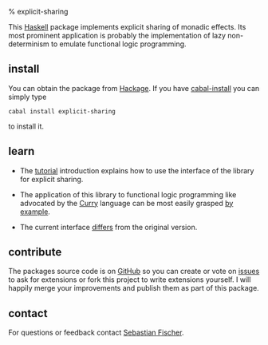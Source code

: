 % explicit-sharing

This [Haskell] package implements explicit sharing of monadic
effects. Its most prominent application is probably the implementation
of lazy non-determinism to emulate functional logic programming.


install
-------

You can obtain the package from [Hackage]. If you have [cabal-install]
you can simply type

    cabal install explicit-sharing

to install it.


learn
-----

  * The [tutorial] introduction explains how to use the interface of
    the library for explicit sharing.

  * The application of this library to functional logic programming
    like advocated by the [Curry] language can be most easily grasped
    [by example][FLP].

  * The current interface [differs][changes] from the original version.

contribute
----------

The packages source code is on [GitHub] so you can create or vote on
[issues] to ask for extensions or fork this project to write
extensions yourself. I will happily merge your improvements and
publish them as part of this package.


contact
-------

For questions or feedback contact [Sebastian Fischer].



[Haskell]: http://haskell.org

[Hackage]: http://hackage.haskell.org/cgi-bin/hackage-scripts/package/explicit-sharing
[cabal-install]: http://hackage.haskell.org/trac/hackage/wiki/CabalInstall

[tutorial]: tutorial.html
[Curry]: http://curry-language.org
[FLP]: flp.html
[changes]: changes.html

[GitHub]: http://github.com/sebfisch/explicit-sharing
[issues]: http://github.com/sebfisch/explicit-sharing/issues

[Sebastian Fischer]: mailto:sebf@informatik.uni-kiel.de

